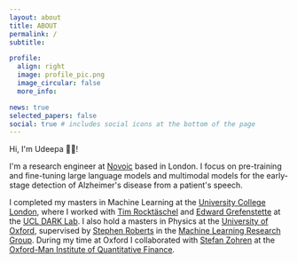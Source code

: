 ```yaml
---
layout: about
title: ABOUT
permalink: /
subtitle:

profile:
  align: right
  image: profile_pic.png
  image_circular: false
  more_info:

news: true
selected_papers: false
social: true # includes social icons at the bottom of the page
---
```


Hi, I'm Udeepa 👋🏾!

I'm a research engineer at <a href="https://novoic.com/">Novoic</a> based in London. I focus on pre-training and fine-tuning large language models and multimodal models for the early-stage detection of Alzheimer's disease from a patient's speech.

I completed my masters in Machine Learning at the <a href="https://www.ucl.ac.uk/">University College London</a>, where I worked with <a href="https://rockt.github.io/">Tim Rocktäschel</a> and <a href="https://www.egrefen.com/">Edward Grefenstette</a> at the <a href="https://ucldark.com/">UCL DARK Lab</a>. I also hold a masters in Physics at the <a href="https://www.ox.ac.uk/">University of Oxford</a>, supervised by <a href="https://www.robots.ox.ac.uk/~sjrob/">Stephen Roberts</a> in the <a href="https://www.robots.ox.ac.uk/~parg/">Machine Learning Research Group</a>. During my time at Oxford I collaborated with <a href="https://eng.ox.ac.uk/people/stefan-zohren/">Stefan Zohren</a> at the <a href="https://oxford-man.ox.ac.uk/">Oxford-Man Institute of Quantitative Finance</a>.
